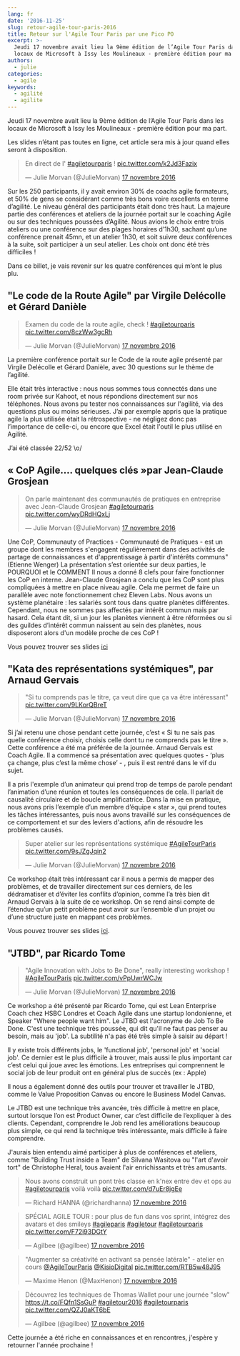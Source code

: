 ```yaml
---
lang: fr
date: '2016-11-25'
slug: retour-agile-tour-paris-2016
title: Retour sur l'Agile Tour Paris par une Pico PO
excerpt: >-
  Jeudi 17 novembre avait lieu la 9ème édition de l’Agile Tour Paris dans les
  locaux de Microsoft à Issy les Moulineaux - première édition pour ma part.
authors:
  - julie
categories:
  - agile
keywords:
  - agilité
  - agilite
---
```


Jeudi 17 novembre avait lieu la 9ème édition de l’Agile Tour Paris dans les locaux de Microsoft à Issy les Moulineaux - première édition pour ma part.

Les slides n’étant pas toutes en ligne, cet article sera mis à jour quand elles seront à disposition.


<blockquote class="twitter-tweet" data-lang="fr"><p lang="fr" dir="ltr">En direct de l&#39; <a href="https://twitter.com/hashtag/agiletourparis?src=hash">#agiletourparis</a> ! <a href="https://t.co/k2Jd3Fazix">pic.twitter.com/k2Jd3Fazix</a></p>&mdash; Julie Morvan (@JulieMorvan) <a href="https://twitter.com/JulieMorvan/status/799166945077710848">17 novembre 2016</a></blockquote>
<script async src="//platform.twitter.com/widgets.js" charset="utf-8"></script>


Sur les 250 participants, il y avait environ 30% de coachs agile formateurs, et 50% de gens se considérant comme très bons voire excellents en terme d’agilité. Le niveau général des participants était donc très haut.
La majeure partie des conférences et ateliers de la journée portait sur le coaching Agile ou sur des techniques poussées d’Agilité.
Nous avions le choix entre trois ateliers ou une conférence sur des plages horaires d’1h30, sachant qu’une conférence prenait 45mn, et un atelier 1h30, et soit suivre deux conférences à la suite, soit participer à un seul atelier. Les choix ont donc été très difficiles !

Dans ce billet, je vais revenir sur les quatre conférences qui m’ont le plus plu.

## "Le code de la Route Agile" par Virgile Delécolle et Gérard Danièle


<blockquote class="twitter-tweet" data-lang="fr"><p lang="fr" dir="ltr">Examen du code de la route agile, check ! <a href="https://twitter.com/hashtag/agiletourparis?src=hash">#agiletourparis</a> <a href="https://t.co/8czWw3gcRh">pic.twitter.com/8czWw3gcRh</a></p>&mdash; Julie Morvan (@JulieMorvan) <a href="https://twitter.com/JulieMorvan/status/799180740126736384">17 novembre 2016</a></blockquote>
<script async src="//platform.twitter.com/widgets.js" charset="utf-8"></script>


La première conférence portait sur le Code de la route agile présenté par Virgile Delécolle et Gérard Danièle, avec 30 questions sur le thème de l’agilité.

Elle était très interactive : nous nous sommes tous connectés dans une room privée sur Kahoot, et nous répondions directement sur nos téléphones. Nous avons pu tester nos connaissances sur l'agilité, via des questions plus ou moins sérieuses.
J’ai par exemple appris que la pratique agile la plus utilisée était la rétrospective - ne négligez donc pas l’importance de celle-ci, ou encore que Excel était l'outil le plus utilisé en Agilité.

J’ai été classée 22/52 \\o/


## « CoP Agile…. quelques clés »par Jean-Claude Grosjean


<blockquote class="twitter-tweet" data-lang="fr"><p lang="fr" dir="ltr">On parle maintenant des communautés de pratiques en entreprise avec Jean-Claude Grosjean <a href="https://twitter.com/hashtag/agiletourparis?src=hash">#agiletourparis</a> <a href="https://t.co/wyDRdHQxLj">pic.twitter.com/wyDRdHQxLj</a></p>&mdash; Julie Morvan (@JulieMorvan) <a href="https://twitter.com/JulieMorvan/status/799182142714560512">17 novembre 2016</a></blockquote>
<script async src="//platform.twitter.com/widgets.js" charset="utf-8"></script>


Une CoP, Communauty of Practices - Communauté de Pratiques - est un groupe dont les membres s'engagent régulièrement dans des activités de partage de connaissances et d'apprentissage à partir d'intérêts communs" (Etienne Wenger)
La présentation s’est orientée sur deux parties, le POURQUOI et le COMMENT
Il nous a donné 8 clefs pour faire fonctionner les CoP en interne.
Jean-Claude Grosjean a conclu que les CoP sont plus compliquées à mettre en place niveau agile.
Cela me permet de faire un parallèle avec note fonctionnement chez Eleven Labs. Nous avons un système planétaire : les salariés sont tous dans quatre planètes différentes. Cependant, nous ne sommes pas affectés par intérêt commun mais par hasard. Cela étant dit, si un jour les planètes viennent à être réformées ou si des guildes d’intérêt commun naissent au sein des planètes, nous disposeront alors d'un modèle proche de ces CoP !

Vous pouvez trouver ses slides [ici](http://www.slideshare.net/jcgrosjean/une-communaut-de-pratiques-agile-qui-marche?ref=http://www.qualitystreet.fr/2016/11/24/les-cles-dune-communaute-agile-qui-marche/)

## "Kata des représentations systémiques", par Arnaud Gervais


<blockquote class="twitter-tweet" data-lang="fr"><p lang="fr" dir="ltr">&quot;Si tu comprends pas le titre, ça veut dire que ça va être intéressant&quot; <a href="https://t.co/9LKorQBreT">pic.twitter.com/9LKorQBreT</a></p>&mdash; Julie Morvan (@JulieMorvan) <a href="https://twitter.com/JulieMorvan/status/799198169317961728">17 novembre 2016</a></blockquote>
<script async src="//platform.twitter.com/widgets.js" charset="utf-8"></script>


Si j’ai retenu une chose pendant cette journée, c’est « Si tu ne sais pas quelle conférence choisir, choisis celle dont tu ne comprends pas le titre ». Cette conférence a été ma préférée de la journée.
Arnaud Gervais est Coach Agile. Il a commencé sa présentation avec quelques quotes - ‘plus ça change, plus c’est la même chose’ - , puis il est rentré dans le vif du sujet.

Il a pris l'exemple d’un animateur qui prend trop de temps de parole pendant l’animation d’une réunion et toutes les conséquences de cela. Il parlait de causalité circulaire et de boucle amplificatrice.
Dans la mise en pratique, nous avons pris l’exemple d’un membre d’équipe « star », qui prend toutes les tâches intéressantes, puis nous avons travaillé sur les conséquences de ce comportement et sur des leviers d'actions, afin de résoudre les problèmes causés.


<blockquote class="twitter-tweet" data-lang="fr"><p lang="fr" dir="ltr">Super atelier sur les représentations systémique <a href="https://twitter.com/hashtag/AgileTourParis?src=hash">#AgileTourParis</a> <a href="https://t.co/9sJZgJqin2">pic.twitter.com/9sJZgJqin2</a></p>&mdash; Julie Morvan (@JulieMorvan) <a href="https://twitter.com/JulieMorvan/status/799221821711192064">17 novembre 2016</a></blockquote>
<script async src="//platform.twitter.com/widgets.js" charset="utf-8"></script>


Ce workshop était très intéressant car il nous a permis de mapper des problèmes, et de travailler directement sur ces derniers, de les dédramatiser et d’éviter les conflits d’opinion, comme l’a très bien dit Arnaud Gervais à la suite de ce workshop. On se rend ainsi compte de l’étendue qu’un petit problème peut avoir sur l’ensemble d’un projet ou d’une structure juste en mappant ces problèmes.

Vous pouvez trouver ses slides [ici](http://www.slideshare.net/ArnaudGervais/prgrinations-dun-coach-agile-explorateur-en-systmique).

## "JTBD", par Ricardo Tome


<blockquote class="twitter-tweet" data-lang="fr"><p lang="en" dir="ltr">&quot;Agile Innovation with Jobs to Be Done&quot;, really interesting workshop ! <a href="https://twitter.com/hashtag/AgileTourParis?src=hash">#AgileTourParis</a> <a href="https://t.co/vPpUwrWCJw">pic.twitter.com/vPpUwrWCJw</a></p>&mdash; Julie Morvan (@JulieMorvan) <a href="https://twitter.com/JulieMorvan/status/799258833063448577">17 novembre 2016</a></blockquote>
<script async src="//platform.twitter.com/widgets.js" charset="utf-8"></script>


Ce workshop a été présenté par Ricardo Tome, qui est Lean Enterprise Coach chez HSBC Londres et Coach Agile dans une startup londonienne, et Speaker "Where people want him".
Le JTBD est l'acronyme de Job To Be Done. C'est une technique très poussée, qui dit qu'il ne faut pas penser au besoin, mais au 'job'. La subtilité n'a pas été très simple à saisir au départ !

Il y existe trois différents jobs, le 'functional job', 'personal job' et 'social job'. Ce dernier est le plus difficile à trouver, mais aussi le plus important car c’est celui qui joue avec les émotions. Les entreprises qui comprennent le social job de leur produit ont en général plus de succès (ex : Apple)

Il nous a également donné des outils pour trouver et travailler le JTBD, comme le Value Proposition Canvas ou encore le Business Model Canvas.

Le JTBD est une technique très avancée, très difficile à mettre en place, surtout lorsque l’on est Product Owner, car c’est difficile de l’expliquer à des clients. Cependant, comprendre le Job rend les améliorations beaucoup plus simple, ce qui rend la technique très intéressante, mais difficile à faire comprendre.

J'aurais bien entendu aimé participer à plus de conférences et ateliers, comme "Building Trust inside a Team" de Silvana Wasitova ou "l'art d'avoir tort" de Christophe Heral, tous avaient l'air enrichissants et très amusants.


<blockquote class="twitter-tweet" data-lang="fr"><p lang="fr" dir="ltr">Nous avons construit un pont très classe en k&#39;nex entre dev et ops au <a href="https://twitter.com/hashtag/agiletourparis?src=hash">#agiletourparis</a> voilà voilà <a href="https://t.co/d7uEr8jgEe">pic.twitter.com/d7uEr8jgEe</a></p>&mdash; Richard HANNA (@richardhanna) <a href="https://twitter.com/richardhanna/status/799317292009955328">17 novembre 2016</a></blockquote>
<script async src="//platform.twitter.com/widgets.js" charset="utf-8"></script>



<blockquote class="twitter-tweet" data-lang="fr"><p lang="fr" dir="ltr">SPÉCIAL AGILE TOUR : pour plus de fun dans vos sprint, intégrez des avatars et des smileys <a href="https://twitter.com/hashtag/agileparis?src=hash">#agileparis</a> <a href="https://twitter.com/hashtag/agiletour?src=hash">#agiletour</a> <a href="https://twitter.com/hashtag/agiletourparis?src=hash">#agiletourparis</a> <a href="https://t.co/F72i93DGtY">pic.twitter.com/F72i93DGtY</a></p>&mdash; Agilbee (@agilbee) <a href="https://twitter.com/agilbee/status/799182876843667456">17 novembre 2016</a></blockquote>
<script async src="//platform.twitter.com/widgets.js" charset="utf-8"></script>



<blockquote class="twitter-tweet" data-lang="fr"><p lang="fr" dir="ltr">&quot;Augmenter sa créativité en activant sa pensée latérale&quot; - atelier en cours <a href="https://twitter.com/AgileTourParis">@AgileTourParis</a> <a href="https://twitter.com/KisioDigital">@KisioDigital</a> <a href="https://t.co/RTB5w48J95">pic.twitter.com/RTB5w48J95</a></p>&mdash; Maxime Henon (@MaxHenon) <a href="https://twitter.com/MaxHenon/status/799244236428296196">17 novembre 2016</a></blockquote>
<script async src="//platform.twitter.com/widgets.js" charset="utf-8"></script>



<blockquote class="twitter-tweet" data-lang="fr"><p lang="fr" dir="ltr">Découvrez les techniques de Thomas Wallet pour une journée &quot;slow&quot; <a href="https://t.co/FQfn1SsGuP">https://t.co/FQfn1SsGuP</a> <a href="https://twitter.com/hashtag/agiletour2016?src=hash">#agiletour2016</a> <a href="https://twitter.com/hashtag/agiletourparis?src=hash">#agiletourparis</a> <a href="https://t.co/QZJ0aKT6bE">pic.twitter.com/QZJ0aKT6bE</a></p>&mdash; Agilbee (@agilbee) <a href="https://twitter.com/agilbee/status/799293416001585152">17 novembre 2016</a></blockquote>
<script async src="//platform.twitter.com/widgets.js" charset="utf-8"></script>


Cette journée a été riche en connaissances et en rencontres, j'espère y retourner l'année prochaine !
